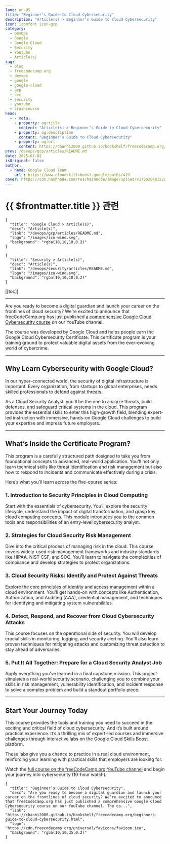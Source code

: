 ```yaml
---
lang: en-US
title: "Beginner’s Guide to Cloud Cybersecurity"
description: "Article(s) > Beginner’s Guide to Cloud Cybersecurity"
icon: iconfont icon-gcp
category:
  - DevOps
  - Google
  - Google Cloud
  - Security
  - Youtube
  - Article(s)
tag:
  - blog
  - freecodecamp.org
  - devops
  - google
  - google-cloud
  - gcp
  - sec
  - security
  - youtube
  - crashcourse
head:
  - - meta:
    - property: og:title
      content: "Article(s) > Beginner’s Guide to Cloud Cybersecurity"
    - property: og:description
      content: "Beginner’s Guide to Cloud Cybersecurity"
    - property: og:url
      content: https://chanhi2000.github.io/bookshelf/freecodecamp.org/beginners-guide-to-cloud-cybersecurity.html
prev: /devops/gcp/articles/README.md
date: 2025-07-02
isOriginal: false
author:
  - name: Google Cloud Team
    url : https://www.cloudskillsboost.google/paths/419
cover: https://cdn.hashnode.com/res/hashnode/image/upload/v1750284815294/c2ba70be-5147-4b56-b377-4ac40f53532e.png
---
```


# {{ $frontmatter.title }} 관련

```component VPCard
{
  "title": "Google Cloud > Article(s)",
  "desc": "Article(s)",
  "link": "/devops/gcp/articles/README.md",
  "logo": "/images/ico-wind.svg",
  "background": "rgba(10,10,10,0.2)"
}
```

```component VPCard
{
  "title": "Security > Article(s)",
  "desc": "Article(s)",
  "link": "/devops/security/articles/README.md",
  "logo": "/images/ico-wind.svg",
  "background": "rgba(10,10,10,0.2)"
}
```

[[toc]]

---

<SiteInfo
  name="Beginner’s Guide to Cloud Cybersecurity"
  desc="Are you ready to become a digital guardian and launch your career on the frontlines of cloud security? We’re excited to announce that freeCodeCamp.org has just published a comprehensive Google Cloud Cybersecurity course on our YouTube channel. The co..."
  url="https://freecodecamp.org/news/beginners-guide-to-cloud-cybersecurity"
  logo="https://cdn.freecodecamp.org/universal/favicons/favicon.ico"
  preview="https://cdn.hashnode.com/res/hashnode/image/upload/v1750284815294/c2ba70be-5147-4b56-b377-4ac40f53532e.png"/>

Are you ready to become a digital guardian and launch your career on the frontlines of cloud security? We’re excited to announce that freeCodeCamp.org has just published [<FontIcon icon="fa-brands fa-youtube"/>a comprehensive Google Cloud Cybersecurity course](https://youtu.be/DrAZf4ZHqaM) on our YouTube channel.

The course was developed by Google Cloud and helps people earn the Google Cloud Cybersecurity Certificate. This certificate program is your training ground to protect valuable digital assets from the ever-evolving world of cybercrime.

---

## Why Learn Cybersecurity with Google Cloud?

In our hyper-connected world, the security of digital infrastructure is important. Every organization, from startups to global enterprises, needs skilled professionals to defend against threats.

As a Cloud Security Analyst, you'll be the one to analyze threats, build defenses, and safeguard critical systems in the cloud. This program provides the essential skills to enter this high-growth field, blending expert-led instruction with immersive, hands-on Google Cloud challenges to build your expertise and impress future employers.

---

## What’s Inside the Certificate Program?

This program is a carefully structured path designed to take you from foundational concepts to advanced, real-world application. You'll not only learn technical skills like threat identification and risk management but also how to respond to incidents and communicate effectively during a crisis.

Here’s what you’ll learn across the five-course series:

### 1. Introduction to Security Principles in Cloud Computing

Start with the essentials of cybersecurity. You’ll explore the security lifecycle, understand the impact of digital transformation, and grasp key cloud computing concepts. This module introduces you to the common tools and responsibilities of an entry-level cybersecurity analyst.

### 2. Strategies for Cloud Security Risk Management

Dive into the critical process of managing risk in the cloud. This course covers widely-used risk management frameworks and industry standards like HIPAA, NIST CSF, and SOC. You'll learn to navigate the complexities of compliance and develop strategies to protect organizations.

### 3. Cloud Security Risks: Identify and Protect Against Threats

Explore the core principles of identity and access management within a cloud environment. You'll get hands-on with concepts like Authentication, Authorization, and Auditing (AAA), credential management, and techniques for identifying and mitigating system vulnerabilities.

### 4. Detect, Respond, and Recover from Cloud Cybersecurity Attacks

This course focuses on the operational side of security. You will develop crucial skills in monitoring, logging, and security alerting. You'll also learn proven techniques for mitigating attacks and customizing threat detection to stay ahead of adversaries.

### 5. Put It All Together: Prepare for a Cloud Security Analyst Job

Apply everything you’ve learned in a final capstone mission. This project simulates a real-world security scenario, challenging you to combine your skills in risk management, vulnerability identification, and incident response to solve a complex problem and build a standout portfolio piece.

---

## Start Your Journey Today

This course provides the tools and training you need to succeed in the exciting and critical field of cloud cybersecurity. And it’s built around practical experience. It’s a thrilling mix of expert-led courses and immersive challenges through interactive labs on the Google Cloud Skills Boost platform.

These labs give you a chance to practice in a real cloud environment, reinforcing your learning with practical skills that employers are looking for.

Watch the [<FontIcon icon="fa-brands fa-youtube"/>full course on the freeCodeCamp.org YouTube channel](https://youtu.be/DrAZf4ZHqaM) and begin your journey into cybersecurity (10-hour watch).

<VidStack src="youtube/DrAZf4ZHqaM" />

<!-- TODO: add ARTICLE CARD -->
```component VPCard
{
  "title": "Beginner’s Guide to Cloud Cybersecurity",
  "desc": "Are you ready to become a digital guardian and launch your career on the frontlines of cloud security? We’re excited to announce that freeCodeCamp.org has just published a comprehensive Google Cloud Cybersecurity course on our YouTube channel. The co...",
  "link": "https://chanhi2000.github.io/bookshelf/freecodecamp.org/beginners-guide-to-cloud-cybersecurity.html",
  "logo": "https://cdn.freecodecamp.org/universal/favicons/favicon.ico",
  "background": "rgba(10,10,35,0.2)"
}
```
